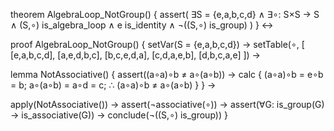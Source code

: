 theorem AlgebraLoop_NotGroup() {
  assert(
    ∃S = {e,a,b,c,d} ∧
    ∃∘: S×S → S ∧
    (S,∘) is_algebra_loop ∧
    e is_identity ∧
    ¬((S,∘) is_group)
  )
} ↔

proof AlgebraLoop_NotGroup() {
  setVar(S = {e,a,b,c,d}) →
  setTable(∘, [
    [e,a,b,c,d],
    [a,e,d,b,c],
    [b,c,e,d,a],
    [c,d,a,e,b],
    [d,b,c,a,e]
  ]) →
  
  lemma NotAssociative() {
    assert((a∘a)∘b ≠ a∘(a∘b)) →
    calc {
      (a∘a)∘b = e∘b = b;
      a∘(a∘b) = a∘d = c;
      ∴ (a∘a)∘b ≠ a∘(a∘b)
    }
  } →
  
  apply(NotAssociative()) →
  assert(¬associative(∘)) →
  assert(∀G: is_group(G) → is_associative(G)) →
  conclude(¬((S,∘) is_group))
}